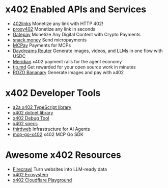 # x402 Enabled APIs and Services
- [402links](https://402links.com/) Monetize any link with HTTP 402!
- [proxy402](https://proxy402.com/) Monetize any link in seconds
- [Gatepay](https://gatepay.cloud/) Monetize Any Digital Content with Crypto Payments
- [snack.money](https://snack.money) Send micropayments
- [MCPay](https://mcpay.tech/) Payments for MCPs
- [Daydreams Router](https://router.daydreams.systems/) Generate images, videos, and LLMs in one flow with USDC
- [Meridian](https://mrdn.finance/) x402 payment rails for the agent economy
- [tip.md](https://www.tip.md/) Get rewarded for your open source work in minutes
- [ROZO Bananary](https://banana.rozo.ai/) Generate images and pay with x402

# x402 Developer Tools
- [a2a x402 TypeScript library](https://github.com/dabit3/a2a-x402-typescript)
- [x402 dotnet library](https://github.com/michielpost/x402-dotnet)
- [x402 Debug Tool](https://proxy402.com/fetch)
- [x402 specs](https://github.com/coinbase/x402/blob/main/specs/x402-specification.md)
- [thirdweb](https://thirdweb.com) Infrastructure for AI Agents
- [mcp-go-x402](https://github.com/mark3labs/mcp-go-x402) x402 MCP Go SDK

# Awesome x402 Resources
- [Firecrawl](https://www.firecrawl.dev) Turn websites into LLM-ready data
- [x402 Ecosystem](https://www.x402.org/ecosystem)
- [x402 Cloudflare Playground](https://playground.x402.cloudflare.com/)
